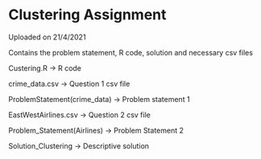 # Clustering Assignment

Uploaded on 21/4/2021

Contains the problem statement, R code, solution and necessary csv files

Custering.R -> R code

crime_data.csv -> Question 1 csv file

ProblemStatement(crime_data) -> Problem statement 1

EastWestAirlines.csv -> Question 2 csv file

Problem_Statement(Airlines) -> Problem Statement 2

Solution_Clustering -> Descriptive solution
